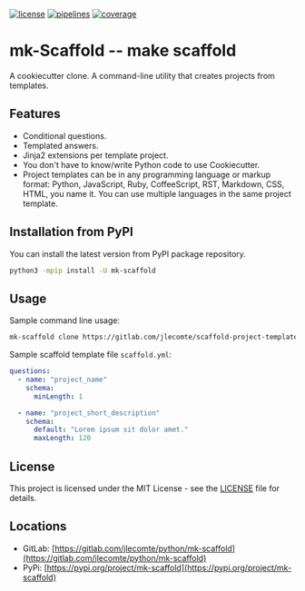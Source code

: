 [![license](https://img.shields.io/badge/license-MIT-brightgreen)](https://spdx.org/licenses/MIT.html)
[![pipelines](https://gitlab.com/jlecomte/python/mk-scaffold/badges/master/pipeline.svg)](https://gitlab.com/jlecomte/python/mk-scaffold/pipelines)
[![coverage](https://gitlab.com/jlecomte/python/mk-scaffold/badges/master/coverage.svg)](https://jlecomte.gitlab.io/python/mk-scaffold/coverage/index.html)

# mk-Scaffold -- make scaffold

A cookiecutter clone. A command-line utility that creates projects from templates.

## Features

- Conditional questions.
- Templated answers.
- Jinja2 extensions per template project.
- You don't have to know/write Python code to use Cookiecutter.
- Project templates can be in any programming language or markup format:
  Python, JavaScript, Ruby, CoffeeScript, RST, Markdown, CSS, HTML, you name it.
  You can use multiple languages in the same project template.

## Installation from PyPI

You can install the latest version from PyPI package repository.

~~~bash
python3 -mpip install -U mk-scaffold
~~~

## Usage

Sample command line usage:

~~~bash
mk-scaffold clone https://gitlab.com/jlecomte/scaffold-project-template.git
~~~

Sample scaffold template file `scaffold.yml`:

~~~yml
questions:
  - name: "project_name"
    schema:
      minLength: 1

  - name: "project_short_description"
    schema:
      default: "Lorem ipsum sit dolor amet."
      maxLength: 120
~~~

## License

This project is licensed under the MIT License - see the [LICENSE](LICENSE) file for details.

## Locations

  * GitLab: [https://gitlab.com/jlecomte/python/mk-scaffold](https://gitlab.com/jlecomte/python/mk-scaffold)
  * PyPi: [https://pypi.org/project/mk-scaffold](https://pypi.org/project/mk-scaffold)

